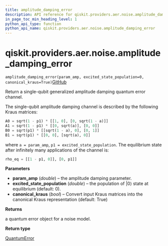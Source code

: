 ```yaml
---
title: amplitude_damping_error
description: API reference for qiskit.providers.aer.noise.amplitude_damping_error
in_page_toc_min_heading_level: 1
python_api_type: function
python_api_name: qiskit.providers.aer.noise.amplitude_damping_error
---
```


# qiskit.providers.aer.noise.amplitude\_damping\_error

<span id="qiskit.providers.aer.noise.amplitude_damping_error" />

`amplitude_damping_error(param_amp, excited_state_population=0, canonical_kraus=True)`[GitHub](https://github.com/qiskit/qiskit-aer/tree/stable/0.10/qiskit/providers/aer/noise/errors/standard_errors.py "view source code")

Return a single-qubit generalized amplitude damping quantum error channel.

The single-qubit amplitude damping channel is described by the following Kraus matrices:

```python
A0 = sqrt(1 - p1) * [[1, 0], [0, sqrt(1 - a)]]
A1 = sqrt(1 - p1) * [[0, sqrt(a)], [0, 0]]
B0 = sqrt(p1) * [[sqrt(1 - a), 0], [0, 1]]
B1 = sqrt(p1) * [[0, 0], [sqrt(a), 0]]
```

where `a = param_amp`, `p1 = excited_state_population`. The equilibrium state after infinitely many applications of the channel is:

```python
rho_eq = [[1 - p1, 0]], [0, p1]]
```

**Parameters**

*   **param\_amp** (*double*) – the amplitude damping parameter.
*   **excited\_state\_population** (*double*) – the population of $|0\rangle$ state at equilibrium (default: 0).
*   **canonical\_kraus** (*bool*) – Convert input Kraus matrices into the canonical Kraus representation (default: True)

**Returns**

a quantum error object for a noise model.

**Return type**

[QuantumError](qiskit.providers.aer.noise.QuantumError "qiskit.providers.aer.noise.QuantumError")

